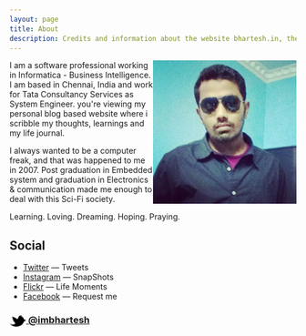 ```yaml
---
layout: page
title: About
description: Credits and information about the website bhartesh.in, the personal website for Bhartesh, a Engineer, Software Professional, Web Developer, Internet Freak, Music Enthusiast, Web Noodler living and working in Chennai.
---
```


<img src="portrait.jpg" width="50%" align="right">

I am a software professional working in Informatica - Business Intelligence. I am based in Chennai, India and work for Tata Consultancy Services as System Engineer.
you're viewing my personal blog based website where i scribble my thoughts, learnings and my life journal.

I always wanted to be a computer freak, and that was happened to me in 2007. Post graduation in Embedded system and graduation in Electronics & communication made me enough to deal with this Sci-Fi society.

Learning. Loving. Dreaming. Hoping. Praying.


## Social

- [Twitter](http://twitter.com/imbhartesh) — Tweets
- [Instagram](http://instagram.com/imbhartesh/) — SnapShots
- [Flickr](http://www.flickr.com/photos/imbhartesh/) — Life Moments
- [Facebook](http://www.facebook.com/iambhartesh) — Request me

### [<img src="/res/twitter.png" width="29" height="20" style="display:inline-block;vertical-align:middle"> @imbhartesh](http://twitter.com/imbhartesh)
